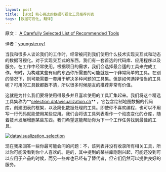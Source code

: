```yaml
---
layout: post
title: 【译文】精心挑选的数据可视化工具推荐列表
tags: [数据可视化, 翻译]
---
```


原文： [A Carefully Selected List of Recommended Tools](http://datavisualization.ch/tools/selected-tools/)

译者：[youngsterxyf](https://github.com/youngsterxyf)

当我和很多人谈论我们的工作时，经常被问到我们使用什么技术实现交互式和动态的数据可视化。对于实现交互式的东西，我们有一套首选的代码库、应用程序以及服务，在工作中经常使用。根据项目的需求，我们会选择最合适的工具来完成工作。有时，为构建某些有用的东西你所需要的可能就是一个非常简单的工具。在别的情况下，则可能需要一套用于解决多种问题的工具集。但是如何选择恰当的工具呢？可用的工具数都数不清，所以很多时候朋友的推荐非常有价值。

这就是为什么我们要将使用得最多并且喜欢使用的工具汇集起来。我们将这个精选工具集称为**[selection.datavisualization.ch](http://selection.datavisualization.ch/)** 。它包含绘制地图数据的代码库，创建图表的框架，以及简化数据处理的工具。即使你不喜欢编程，也可以不用写一行代码就能使用某些应用。我们会将该工具列表看作一个动态变化的仓库，随着技术发展增删某些东西。我们希望这能帮助你为下一个工作任务找到最佳的工具。

[![datavisualization_selection](http://datavisualization.ch/wp-content/uploads/2012/05/datavisualization_selection_021.png)](http://selection.datavisualization.ch)

现在我来回答一些你最可能会问的问题：不，该列表并没有收录所有相关工具，所以你可能没看到你个人喜欢的。是的，其中提到的某些库刚刚兴起，可能还没到可以应用于产品的时候，而另一些库也已经有了替代者，但它们仍然可以提供良好的服务。
